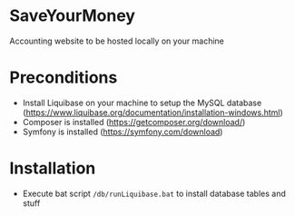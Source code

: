 # SaveYourMoney
Accounting website to be hosted locally on your machine

# Preconditions

* Install Liquibase on your machine to setup the MySQL database (https://www.liquibase.org/documentation/installation-windows.html)
* Composer is installed (https://getcomposer.org/download/)
* Symfony is installed (https://symfony.com/download)

# Installation

* Execute bat script `/db/runLiquibase.bat` to install database tables and stuff